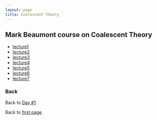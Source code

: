 ```yaml
---
layout: page
title: Coalescent Theory
---
```


## Mark Beaumont course on Coalescent Theory
* [lecture1](../assets/coal_course/lecture1.pdf)
* [lecture2](../assets/coal_course/lecture2.pdf)
* [lecture3](../assets/coal_course/lecture3.pdf)
* [lecture4](../assets/coal_course/lecture4.pdf)
* [lecture5](../assets/coal_course/lecture5.pdf)
* [lecture6](../assets/coal_course/lecture6.pdf)
* [lecture7](../assets/coal_course/lecture7.pdf)

### Back

Back to [Day #1](./coalescent.md).

Back to [first page](../index.md).
